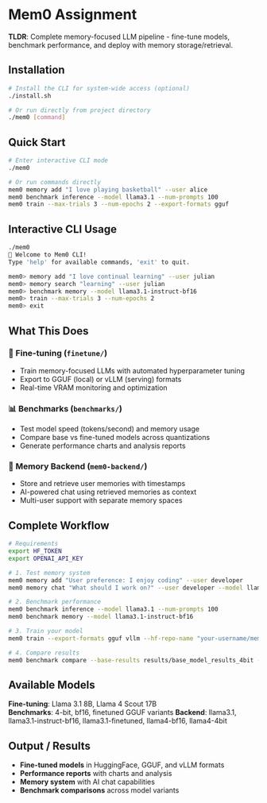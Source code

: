 # Mem0 Assignment

**TLDR**: Complete memory-focused LLM pipeline - fine-tune models, benchmark performance, and deploy with memory storage/retrieval.

## Installation

```bash
# Install the CLI for system-wide access (optional)
./install.sh

# Or run directly from project directory
./mem0 [command]
```

## Quick Start

```bash
# Enter interactive CLI mode
./mem0

# Or run commands directly
mem0 memory add "I love playing basketball" --user alice
mem0 benchmark inference --model llama3.1 --num-prompts 100
mem0 train --max-trials 3 --num-epochs 2 --export-formats gguf
```

## Interactive CLI Usage

```bash
./mem0
🤖 Welcome to Mem0 CLI!
Type 'help' for available commands, 'exit' to quit.

mem0> memory add "I love continual learning" --user julian
mem0> memory search "learning" --user julian
mem0> benchmark memory --model llama3.1-instruct-bf16
mem0> train --max-trials 3 --num-epochs 2
mem0> exit
```

## What This Does

### 🎯 Fine-tuning (`finetune/`)
- Train memory-focused LLMs with automated hyperparameter tuning
- Export to GGUF (local) or vLLM (serving) formats
- Real-time VRAM monitoring and optimization

### 📊 Benchmarks (`benchmarks/`)
- Test model speed (tokens/second) and memory usage
- Compare base vs fine-tuned models across quantizations
- Generate performance charts and analysis reports

### 💾 Memory Backend (`mem0-backend/`)
- Store and retrieve user memories with timestamps
- AI-powered chat using retrieved memories as context
- Multi-user support with separate memory spaces

## Complete Workflow

```bash
# Requirements
export HF_TOKEN 
export OPENAI_API_KEY 

# 1. Test memory system
mem0 memory add "User preference: I enjoy coding" --user developer
mem0 memory chat "What should I work on?" --user developer --model llama3.1

# 2. Benchmark performance
mem0 benchmark inference --model llama3.1 --num-prompts 100
mem0 benchmark memory --model llama3.1-instruct-bf16

# 3. Train your model
mem0 train --export-formats gguf vllm --hf-repo-name "your-username/memory-model"

# 4. Compare results
mem0 benchmark compare --base-results results/base_model_results_4bit --bf16-results results/finetuned_bf16_results
```

## Available Models

**Fine-tuning**: Llama 3.1 8B, Llama 4 Scout 17B  
**Benchmarks**: 4-bit, bf16, finetuned GGUF variants 
**Backend**: llama3.1, llama3.1-instruct-bf16, llama3.1-finetuned, llama4-bf16, llama4-4bit

## Output / Results

- **Fine-tuned models** in HuggingFace, GGUF, and vLLM formats
- **Performance reports** with charts and analysis
- **Memory system** with AI chat capabilities
- **Benchmark comparisons** across model variants
